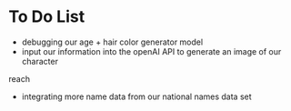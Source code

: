 # To Do List 
- debugging our age + hair color generator model 
- input our information into the openAI API to generate an image of our character 

reach 
- integrating more name data from our national names data set